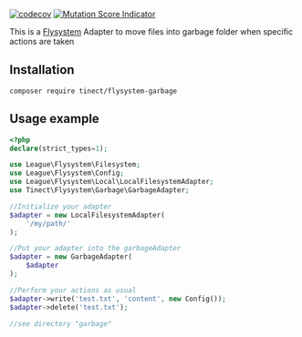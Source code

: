 [![codecov](https://codecov.io/gh/tinect/flysystem-garbage/graph/badge.svg?token=13DNLI45DD)](https://codecov.io/gh/tinect/flysystem-garbage)
[![Mutation Score Indicator](https://img.shields.io/badge/Mutation%20Score%20Indicator-100%25-green)](https://codecov.io/gh/tinect/flysystem-garbage)

This is a [Flysystem](https://github.com/thephpleague/flysystem) Adapter to move files into garbage folder when specific actions are taken

## Installation
```
composer require tinect/flysystem-garbage
```

## Usage example
```php
<?php
declare(strict_types=1);

use League\Flysystem\Filesystem;
use League\Flysystem\Config;
use League\Flysystem\Local\LocalFilesystemAdapter;
use Tinect\Flysystem\Garbage\GarbageAdapter;

//Initialize your adapter
$adapter = new LocalFilesystemAdapter(
    '/my/path/'
);

//Put your adapter into the garbageAdapter
$adapter = new GarbageAdapter(
    $adapter
);

//Perform your actions as usual
$adapter->write('test.txt', 'content', new Config());
$adapter->delete('test.txt');

//see directory "garbage"
```